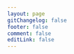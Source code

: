 ```yaml
---
layout: page
gitChangelog: false
footer: false
comment: false
editLink: false
---
```

<script setup>
import {
  VPTeamPage,
  VPTeamPageTitle,
  VPTeamMembers,
  VPTeamPageSection,
} from 'vitepress/theme'

const members = [
  {
    avatar: 'https://ypy-uss.yuwan886.top/YW-docs/team/img/yuwan_avatar.jpg',
    name: '一条鱼丸_',
    title: '网站维护',
    links: [
      { icon: { svg: '<svg t="1734102760971" class="icon" viewBox="0 0 1129 1024" version="1.1" xmlns="http://www.w3.org/2000/svg" p-id="4404" width="200" height="200"><path d="M234.909 9.656a80.468 80.468 0 0 1 68.398 0 167.374 167.374 0 0 1 41.843 30.578l160.937 140.82h115.07l160.936-140.82a168.983 168.983 0 0 1 41.843-30.578A80.468 80.468 0 0 1 930.96 76.445a80.468 80.468 0 0 1-17.703 53.914 449.818 449.818 0 0 1-35.406 32.187 232.553 232.553 0 0 1-22.531 18.508h100.585a170.593 170.593 0 0 1 118.289 53.109 171.397 171.397 0 0 1 53.914 118.288v462.693a325.897 325.897 0 0 1-4.024 70.007 178.64 178.64 0 0 1-80.468 112.656 173.007 173.007 0 0 1-92.539 25.75h-738.7a341.186 341.186 0 0 1-72.421-4.024A177.835 177.835 0 0 1 28.91 939.065a172.202 172.202 0 0 1-27.36-92.539V388.662a360.498 360.498 0 0 1 0-66.789A177.03 177.03 0 0 1 162.487 178.64h105.414c-16.899-12.07-31.383-26.555-46.672-39.43a80.468 80.468 0 0 1-25.75-65.984 80.468 80.468 0 0 1 39.43-63.57M216.4 321.873a80.468 80.468 0 0 0-63.57 57.937 108.632 108.632 0 0 0 0 30.578v380.615a80.468 80.468 0 0 0 55.523 80.469 106.218 106.218 0 0 0 34.601 5.632h654.208a80.468 80.468 0 0 0 76.444-47.476 112.656 112.656 0 0 0 8.047-53.109v-354.06a135.187 135.187 0 0 0 0-38.625 80.468 80.468 0 0 0-52.304-54.719 129.554 129.554 0 0 0-49.89-7.242H254.22a268.764 268.764 0 0 0-37.82 0z m0 0" fill="#20B0E3" p-id="4405"></path><path d="M348.369 447.404a80.468 80.468 0 0 1 55.523 18.507 80.468 80.468 0 0 1 28.164 59.547v80.468a80.468 80.468 0 0 1-16.094 51.5 80.468 80.468 0 0 1-131.968-9.656 104.609 104.609 0 0 1-10.46-54.719v-80.468a80.468 80.468 0 0 1 70.007-67.593z m416.02 0a80.468 80.468 0 0 1 86.102 75.64v80.468a94.148 94.148 0 0 1-12.07 53.11 80.468 80.468 0 0 1-132.773 0 95.757 95.757 0 0 1-12.875-57.133V519.02a80.468 80.468 0 0 1 70.007-70.812z m0 0" fill="#20B0E3" p-id="4406"></path></svg>'}, link: 'https://space.bilibili.com/438381132' },
      // { icon: 'twitter', link: 'https://twitter.com/youyuxi' },
    ],
  },
  {
    avatar: 'https://ypy-uss.yuwan886.top/YW-docs/team/img/moan_avatar.jpg',
    name: '墨安',
    title: '苦逼程序员',
    links: [
      { icon: { svg: '<svg t="1734102760971" class="icon" viewBox="0 0 1129 1024" version="1.1" xmlns="http://www.w3.org/2000/svg" p-id="4404" width="200" height="200"><path d="M234.909 9.656a80.468 80.468 0 0 1 68.398 0 167.374 167.374 0 0 1 41.843 30.578l160.937 140.82h115.07l160.936-140.82a168.983 168.983 0 0 1 41.843-30.578A80.468 80.468 0 0 1 930.96 76.445a80.468 80.468 0 0 1-17.703 53.914 449.818 449.818 0 0 1-35.406 32.187 232.553 232.553 0 0 1-22.531 18.508h100.585a170.593 170.593 0 0 1 118.289 53.109 171.397 171.397 0 0 1 53.914 118.288v462.693a325.897 325.897 0 0 1-4.024 70.007 178.64 178.64 0 0 1-80.468 112.656 173.007 173.007 0 0 1-92.539 25.75h-738.7a341.186 341.186 0 0 1-72.421-4.024A177.835 177.835 0 0 1 28.91 939.065a172.202 172.202 0 0 1-27.36-92.539V388.662a360.498 360.498 0 0 1 0-66.789A177.03 177.03 0 0 1 162.487 178.64h105.414c-16.899-12.07-31.383-26.555-46.672-39.43a80.468 80.468 0 0 1-25.75-65.984 80.468 80.468 0 0 1 39.43-63.57M216.4 321.873a80.468 80.468 0 0 0-63.57 57.937 108.632 108.632 0 0 0 0 30.578v380.615a80.468 80.468 0 0 0 55.523 80.469 106.218 106.218 0 0 0 34.601 5.632h654.208a80.468 80.468 0 0 0 76.444-47.476 112.656 112.656 0 0 0 8.047-53.109v-354.06a135.187 135.187 0 0 0 0-38.625 80.468 80.468 0 0 0-52.304-54.719 129.554 129.554 0 0 0-49.89-7.242H254.22a268.764 268.764 0 0 0-37.82 0z m0 0" fill="#20B0E3" p-id="4405"></path><path d="M348.369 447.404a80.468 80.468 0 0 1 55.523 18.507 80.468 80.468 0 0 1 28.164 59.547v80.468a80.468 80.468 0 0 1-16.094 51.5 80.468 80.468 0 0 1-131.968-9.656 104.609 104.609 0 0 1-10.46-54.719v-80.468a80.468 80.468 0 0 1 70.007-67.593z m416.02 0a80.468 80.468 0 0 1 86.102 75.64v80.468a94.148 94.148 0 0 1-12.07 53.11 80.468 80.468 0 0 1-132.773 0 95.757 95.757 0 0 1-12.875-57.133V519.02a80.468 80.468 0 0 1 70.007-70.812z m0 0" fill="#20B0E3" p-id="4406"></path></svg>'}, link: 'https://space.bilibili.com/3494379035560879' },
      // { icon: 'twitter', link: 'https://twitter.com/KiaKing85' },
    ],
  },
]

const partners = [
  // {
  //   avatar: 'https://www.github.com/yyx990803.png',
  //   name: 'Evan You',
  //   title: 'Creator',
  //   links: [
  //     { icon: 'github', link: 'https://github.com/yyx990803' },
  //     { icon: 'twitter', link: 'https://twitter.com/youyuxi' }
  //   ],
  // },
  // {
  //   avatar: 'https://www.github.com/kiaking.png',
  //   name: 'Kia King Ishii',
  //   title: 'Developer',
  //   links: [
  //     { icon: 'github', link: 'https://github.com/kiaking' },
  //     { icon: 'twitter', link: 'https://twitter.com/KiaKing85' },
  //   ],
  // },
]

</script>

<VPTeamPage>
  <VPTeamPageTitle>
    <template #title>
      鱼丸的后宫
    </template>
    <template #lead>
      一一一
    </template>
  </VPTeamPageTitle>
  <VPTeamMembers size="small" :members="members" />
  <VPTeamPageSection>
    <template #title>
      合作伙伴
    </template>
    <template #lead>
       一一一
    </template>
    <template #members>
      <VPTeamMembers size="small" :members="partners" />
    </template>
  </VPTeamPageSection> 
</VPTeamPage>